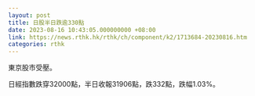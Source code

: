 ```yaml
---
layout: post
title: 日股半日跌逾330點
date: 2023-08-16 10:43:05.000000000 +08:00
link: https://news.rthk.hk/rthk/ch/component/k2/1713684-20230816.htm
categories: rthk
---
```


東京股市受壓。

日經指數跌穿32000點，半日收報31906點，跌332點，跌幅1.03%。
